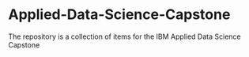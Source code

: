 # Applied-Data-Science-Capstone
The repository is a collection of items for the IBM Applied Data Science Capstone
